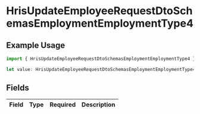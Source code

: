 # HrisUpdateEmployeeRequestDtoSchemasEmploymentEmploymentType4

## Example Usage

```typescript
import { HrisUpdateEmployeeRequestDtoSchemasEmploymentEmploymentType4 } from "@stackone/stackone-client-ts/sdk/models/shared";

let value: HrisUpdateEmployeeRequestDtoSchemasEmploymentEmploymentType4 = {};
```

## Fields

| Field       | Type        | Required    | Description |
| ----------- | ----------- | ----------- | ----------- |